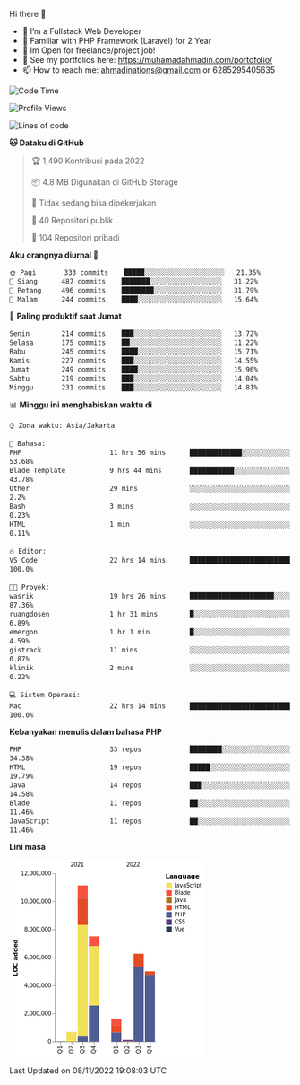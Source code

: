 Hi there 👋

- 🔭 I’m a Fullstack Web Developer
- 🌱 Familiar with PHP Framework (Laravel) for 2 Year
- 📂 Im Open for freelance/project job!
- 🧷 See my portfolios here: https://muhamadahmadin.com/portofolio/
- 📫 How to reach me: ahmadinations@gmail.com or 6285295405635


<!--START_SECTION:waka-->
![Code Time](http://img.shields.io/badge/Code%20Time-1%2C223%20hrs%2056%20mins-blue)

![Profile Views](http://img.shields.io/badge/Profil%20dilihat-0-blue)

![Lines of code](https://img.shields.io/badge/Sejak%20Hello%20World%20aku%20telah%20menulis-32%20Million%20baris%20kode-blue)

**🐱 Dataku di GitHub** 

> 🏆 1,490 Kontribusi pada 2022
 > 
> 📦 4.8 MB Digunakan di GitHub Storage 
 > 
> 🚫 Tidak sedang bisa dipekerjakan
 > 
> 📜 40 Repositori publik 
 > 
> 🔑 104 Repositori pribadi  
 > 
**Aku orangnya diurnal 🐤** 

```text
🌞 Pagi       333 commits    █████░░░░░░░░░░░░░░░░░░░░   21.35% 
🌆 Siang      487 commits    ███████░░░░░░░░░░░░░░░░░░   31.22% 
🌃 Petang     496 commits    ████████░░░░░░░░░░░░░░░░░   31.79% 
🌙 Malam      244 commits    ████░░░░░░░░░░░░░░░░░░░░░   15.64%

```
📅 **Paling produktif saat Jumat** 

```text
Senin        214 commits    ███░░░░░░░░░░░░░░░░░░░░░░   13.72% 
Selasa       175 commits    ██░░░░░░░░░░░░░░░░░░░░░░░   11.22% 
Rabu         245 commits    ████░░░░░░░░░░░░░░░░░░░░░   15.71% 
Kamis        227 commits    ███░░░░░░░░░░░░░░░░░░░░░░   14.55% 
Jumat        249 commits    ████░░░░░░░░░░░░░░░░░░░░░   15.96% 
Sabtu        219 commits    ███░░░░░░░░░░░░░░░░░░░░░░   14.04% 
Minggu       231 commits    ███░░░░░░░░░░░░░░░░░░░░░░   14.81%

```


📊 **Minggu ini menghabiskan waktu di** 

```text
⌚︎ Zona waktu: Asia/Jakarta

💬 Bahasa: 
PHP                      11 hrs 56 mins      █████████████░░░░░░░░░░░░   53.68% 
Blade Template           9 hrs 44 mins       ███████████░░░░░░░░░░░░░░   43.78% 
Other                    29 mins             ░░░░░░░░░░░░░░░░░░░░░░░░░   2.2% 
Bash                     3 mins              ░░░░░░░░░░░░░░░░░░░░░░░░░   0.23% 
HTML                     1 min               ░░░░░░░░░░░░░░░░░░░░░░░░░   0.11%

🔥 Editor: 
VS Code                  22 hrs 14 mins      █████████████████████████   100.0%

🐱‍💻 Proyek: 
wasrik                   19 hrs 26 mins      █████████████████████░░░░   87.36% 
ruangdosen               1 hr 31 mins        █░░░░░░░░░░░░░░░░░░░░░░░░   6.89% 
emergon                  1 hr 1 min          █░░░░░░░░░░░░░░░░░░░░░░░░   4.59% 
gistrack                 11 mins             ░░░░░░░░░░░░░░░░░░░░░░░░░   0.87% 
klinik                   2 mins              ░░░░░░░░░░░░░░░░░░░░░░░░░   0.22%

💻 Sistem Operasi: 
Mac                      22 hrs 14 mins      █████████████████████████   100.0%

```

**Kebanyakan menulis dalam bahasa PHP** 

```text
PHP                      33 repos            ████████░░░░░░░░░░░░░░░░░   34.38% 
HTML                     19 repos            █████░░░░░░░░░░░░░░░░░░░░   19.79% 
Java                     14 repos            ███░░░░░░░░░░░░░░░░░░░░░░   14.58% 
Blade                    11 repos            ██░░░░░░░░░░░░░░░░░░░░░░░   11.46% 
JavaScript               11 repos            ██░░░░░░░░░░░░░░░░░░░░░░░   11.46%

```


**Lini masa**

![Chart not found](https://raw.githubusercontent.com/MuhamadAhmadin/MuhamadAhmadin/master/charts/bar_graph.png) 


 Last Updated on 08/11/2022 19:08:03 UTC
<!--END_SECTION:waka-->

